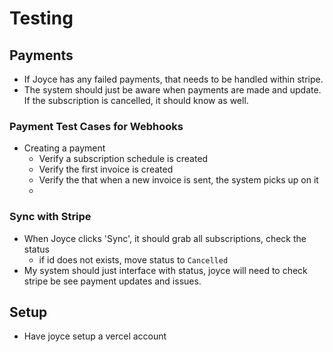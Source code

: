 # Testing

## Payments

- If Joyce has any failed payments, that needs to be handled within stripe. 
- The system should just be aware when payments are made and update. If the subscription is cancelled, it should know as well.

### Payment Test Cases for Webhooks 
- Creating a payment
    - Verify a subscription schedule is created
    - Verify the first invoice is created
    - Verify the that when a new invoice is sent, the system picks up on it
    - 



### Sync with Stripe
- When Joyce clicks 'Sync', it should grab all subscriptions, check the status
    - if id does not exists, move status to `Cancelled`
- My system should just interface with status, joyce will need to check stripe be see payment updates and issues. 


## Setup
- Have joyce setup a vercel account